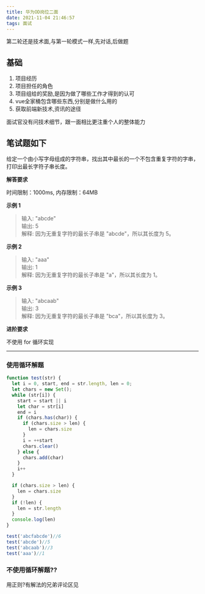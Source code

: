 ```yaml
---
title: 华为OD岗位二面
date: 2021-11-04 21:46:57
tags: 面试
---
```

第二轮还是技术面,与第一轮模式一样,先对话,后做题

## 基础
1. 项目经历
2. 项目担任的角色
3. 项目组给的奖励,是因为做了哪些工作才得到的认可
4. vue全家桶包含哪些东西,分别是做什么用的
5. 获取前端新技术,资讯的途径

面试官没有问技术细节，跟一面相比更注重个人的整体能力

## 笔试题如下

给定一个由小写字母组成的字符串，找出其中最长的一个不包含重复字符的字串，打印出最长字符子串长度。

**解答要求**

时间限制：1000ms, 内存限制：64MB

**示例 1**

> 输入: "abcde"  
> 输出: 5  
> 解释: 因为无重复字符的最长子串是 "abcde"，所以其长度为 5。

**示例 2**

> 输入: "aaa"  
> 输出: 1  
> 解释: 因为无重复字符的最长子串是 "a"，所以其长度为 1。

**示例 3**

> 输入: "abcaab"  
> 输出: 3  
> 解释: 因为无重复字符的最长子串是 "bca"，所以其长度为 3。

**进阶要求**

不使用 for 循环实现

------------------------------
### 使用循环解题
```js
function test(str) {
  let i = 0, start, end = str.length, len = 0;
  let chars = new Set();
  while (str[i]) {
    start = start || i
    let char = str[i]
    end = i
    if (chars.has(char)) {
      if (chars.size > len) {
        len = chars.size
      }
      i = ++start
      chars.clear()
    } else {
      chars.add(char)
    }
    i++
  }

  if (chars.size > len) {
    len = chars.size
  }
  if (!len) {
    len = str.length
  }
  console.log(len)
}

test('abcfabcde')//6
test('abcde')//5
test('abcaab')//3
test('aaa')//1

```

### 不使用循环解题??

用正则?有解法的兄弟评论区见